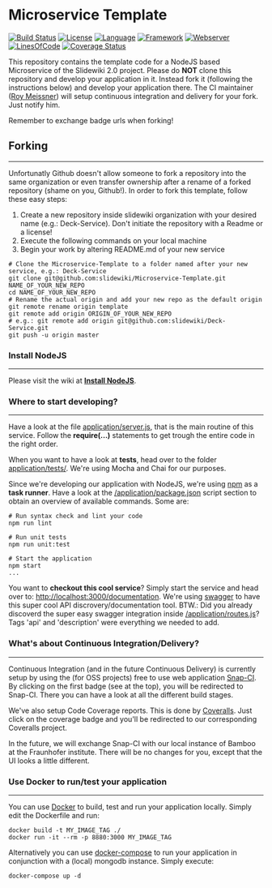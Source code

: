 # Microservice Template #
[![Build Status](https://orca.snap-ci.com/slidewiki/microservice-template/branch/master/build_image)](https://orca.snap-ci.com/slidewiki/microservice-template/branch/master)
[![License](https://img.shields.io/badge/License-MPL%202.0-green.svg)](https://github.com/slidewiki/microservice-template/blob/master/LICENSE)
[![Language](https://img.shields.io/badge/Language-Javascript%20ECMA2015-lightgrey.svg)](https://developer.mozilla.org/en-US/docs/Web/JavaScript)
[![Framework](https://img.shields.io/badge/Framework-NodeJS%205.10.0-blue.svg)](https://nodejs.org/)
[![Webserver](https://img.shields.io/badge/Webserver-Hapi%2013.3.0-blue.svg)](http://hapijs.com/)
[![LinesOfCode](https://img.shields.io/badge/LOC-588-lightgrey.svg)](https://github.com/slidewiki/microservice-template/blob/master/application/package.json)
[![Coverage Status](https://coveralls.io/repos/github/slidewiki/microservice-template/badge.svg?branch=master)](https://coveralls.io/github/slidewiki/microservice-template?branch=master)

This repository contains the template code for a NodeJS based Microservice of the Slidewiki 2.0 project. Please do **NOT** clone this repository and develop your application in it. Instead fork it (following the instructions below) and develop your application there. The CI maintainer ([Roy Meissner](https://github.com/rmeissn)) will setup continuous integration and delivery for your fork. Just notify him.

Remember to exchange badge urls when forking!

## Forking ##
---
Unfortunatly Github doesn't allow someone to fork a repository into the same organization or even transfer ownership after a rename of a forked repository (shame on you, Github!). In order to fork this template, follow these easy steps:

1. Create a new repository inside slidewiki organization with your desired name (e.g.: Deck-Service). Don't initiate the repository with a Readme or a license!
2. Execute the following commands on your local machine
3. Begin your work by altering README.md of your new service

```
# Clone the Microservice-Template to a folder named after your new service, e.g.: Deck-Service
git clone git@github.com:slidewiki/Microservice-Template.git NAME_OF_YOUR_NEW_REPO
cd NAME_OF_YOUR_NEW_REPO
# Rename the actual origin and add your new repo as the default origin
git remote rename origin template
git remote add origin ORIGIN_OF_YOUR_NEW_REPO
# e.g.: git remote add origin git@github.com:slidewiki/Deck-Service.git
git push -u origin master
```

### Install NodeJS ###
---
Please visit the wiki at [**Install NodeJS**](https://github.com/slidewiki/microservice-template/wiki/Install-NodeJS).

### Where to start developing? ###
---
Have a look at the file [application/server.js](https://github.com/slidewiki/Microservice-Template/blob/master/application/server.js), that is the main routine of this service. Follow the **require(...)** statements to get trough the entire code in the right order.

When you want to have a look at **tests**, head over to the folder [application/tests/](https://github.com/slidewiki/Microservice-Template/tree/master/application/tests). We're using Mocha and Chai for our purposes.

Since we're developing our application with NodeJS, we're using [npm](https://docs.npmjs.com/) as a **task runner**. Have a look at the [/application/package.json](https://github.com/slidewiki/Microservice-Template/blob/master/application/package.json) script section to obtain an overview of available commands. Some are:

```
# Run syntax check and lint your code
npm run lint

# Run unit tests
npm run unit:test

# Start the application
npm start
...
```

You want to **checkout this cool service**? Simply start the service and head over to: [http://localhost:3000/documentation](http://localhost:3000/documentation). We're using  [swagger](https://www.npmjs.com/package/hapi-swagger) to have this super cool API discrovery/documentation tool. BTW.: Did you already discoverd the super easy swagger integration inside [/application/routes.js](https://github.com/slidewiki/Microservice-Template/blob/master/application/routes.js)? Tags 'api' and 'description' were everything we needed to add.

### What's about Continuous Integration/Delivery? ###
---
Continuous Integration (and in the future Continuous Delivery) is currently setup by using the (for OSS projects) free to use web application [Snap-CI](https://snap-ci.com/). By clicking on the first badge (see at the top), you will be redirected to Snap-CI. There you can have a look at all the different build stages.

We've also setup Code Coverage reports. This is done by [Coveralls](https://coveralls.io). Just click on the coverage badge and you'll be redirected to our corresponding Coveralls project.

In the future, we will exchange Snap-CI with our local instance of Bamboo at the Fraunhofer institute. There will be no changes for you, except that the UI looks a little different.

### Use Docker to run/test your application ###
---
You can use [Docker](https://www.docker.com/) to build, test and run your application locally. Simply edit the Dockerfile and run:

```
docker build -t MY_IMAGE_TAG ./
docker run -it --rm -p 8880:3000 MY_IMAGE_TAG
```

Alternatively you can use [docker-compose](https://docs.docker.com/compose/) to run your application in conjunction with a (local) mongodb instance. Simply execute:

```
docker-compose up -d
```
